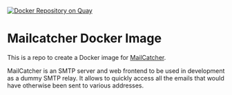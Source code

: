 [![Docker Repository on Quay](https://quay.io/repository/giantswarm/mailcatcher/status "Docker Repository on Quay")](https://quay.io/repository/giantswarm/mailcatcher)

# Mailcatcher Docker Image

This is a repo to create a Docker image for [MailCatcher](https://mailcatcher.me/).

MailCatcher is an SMTP server and web frontend to be used in development as a dummy SMTP relay.
It allows to quickly access all the emails that would have otherwise been sent to various
addresses.
